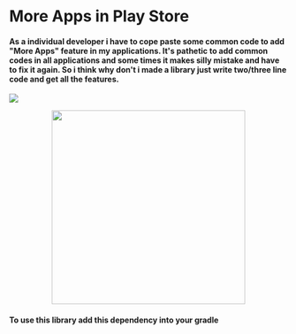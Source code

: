 # More Apps in Play Store

<h4> As a individual developer i have to cope paste some common code to add "More Apps" feature in my applications. It's pathetic to add common codes in all applications and some times it makes silly mistake and have to fix it again. So i think why don't i made a library just write two/three line code and get all the features.</h4>


[![](https://jitpack.io/v/paveltech/MoreApps.svg)](https://jitpack.io/#paveltech/MoreApps)

<p align="center">
  <img src="https://raw.githubusercontent.com/paveltech/MoreApps/master/screen%20shot.png" width="350"/>
</p>

<h4>To use this library add this dependency into your gradle</h4>
